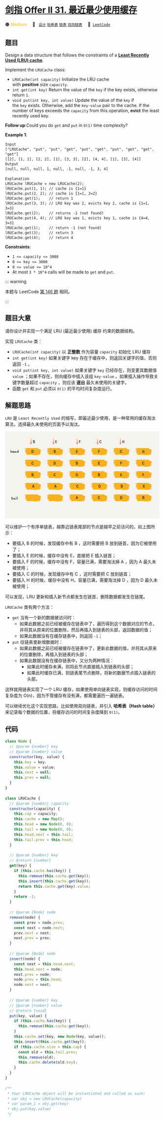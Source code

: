 # [剑指 Offer II 31. 最近最少使用缓存](https://leetcode.cn/problems/OrIXps/)

🟠 <font color=#ffb800>Medium</font>&emsp; 🔖&ensp; [`设计`](/leetcode/outline/tag/design.md) [`哈希表`](/leetcode/outline/tag/hash-table.md) [`链表`](/leetcode/outline/tag/linked-list.md) [`双向链表`](/leetcode/outline/tag/doubly-linked-list.md)&emsp; 🔗&ensp;[`LeetCode`](https://leetcode.cn/problems/OrIXps/)

## 题目

Design a data structure that follows the constraints of a **[Least Recently Used (LRU) cache](https://en.wikipedia.org/wiki/Cache_replacement_policies#LRU)**.

Implement the `LRUCache` class:

- `LRUCache(int capacity)` Initialize the LRU cache with **positive** size `capacity`.
- `int get(int key)` Return the value of the `key` if the key exists, otherwise return `1`.
- `void put(int key, int value)` Update the value of the `key` if the `key` exists. Otherwise, add the `key-value` pair to the cache. If the number of keys exceeds the `capacity` from this operation, **evict** the least recently used key.

**Follow up**:Could you do `get` and `put` in `O(1)` time complexity?

**Example 1**:

```
Input
["LRUCache", "put", "put", "get", "put", "get", "put", "get", "get", "get"]
[[2], [1, 1], [2, 2], [1], [3, 3], [2], [4, 4], [1], [3], [4]]
Output
[null, null, null, 1, null, -1, null, -1, 3, 4]

Explanation
LRUCache lRUCache = new LRUCache(2);
lRUCache.put(1, 1); // cache is {1=1}
lRUCache.put(2, 2); // cache is {1=1, 2=2}
lRUCache.get(1);    // return 1
lRUCache.put(3, 3); // LRU key was 2, evicts key 2, cache is {1=1, 3=3}
lRUCache.get(2);    // returns -1 (not found)
lRUCache.put(4, 4); // LRU key was 1, evicts key 1, cache is {4=4, 3=3}
lRUCache.get(1);    // return -1 (not found)
lRUCache.get(3);    // return 3
lRUCache.get(4);    // return 4
```

**Constraints**:

- `1 <= capacity <= 3000`
- `0 <= key <= 3000`
- `0 <= value <= 10^4`
- At most `3 * 10^4` calls will be made to `get` and `put`.

::: warning

本题与 LeetCode [第 146 题](./0146.md) 相同。

:::

## 题目大意

请你设计并实现一个满足 LRU (最近最少使用) 缓存 约束的数据结构。

实现 `LRUCache` 类：

- `LRUCache(int capacity)` 以 **正整数** 作为容量 `capacity` 初始化 LRU 缓存
- `int get(int key)` 如果关键字 key 存在于缓存中，则返回关键字的值，否则返回 `-1` 。
- `void put(int key, int value)` 如果关键字 `key` 已经存在，则变更其数据值 `value` ；如果不存在，则向缓存中插入该组 `key-value` 。如果插入操作导致关键字数量超过 `capacity` ，则应该 **逐出** 最久未使用的关键字。
- 函数 `get` 和 `put` 必须以 `O(1)` 的平均时间复杂度运行。

## 解题思路

`LRU` 是 `Least Recently Used` 的缩写，即最近最少使用，是一种常用的缓存淘汰算法，选择最久未使用的页面予以淘汰。

![](./images/2-2-7.png)

可以维护一个有序单链表，越靠近链表尾部的节点是越早之前访问的。如上图所示：

- 要插入 B 的时候，发现缓存中有 B ，这时需要把 B 放到链首，因为它被使用了；
- 要插入 E 的时候，缓存中没有 E，直接把 E 插入链首；
- 要插入 F 的时候，缓存中没有 F，容量已满，需要淘汰掉 A ，因为 A 最久未被使用；
- 要插入 C 的时候，发现缓存中有 C ，这时需要把 C 放到链首；
- 要插入 H 的时候，缓存中没有 H，容量已满，需要淘汰掉 D ，因为 D 最久未被使用；

可以发现，LRU 更新和插入新节点都发生在链首，删除数据都发生在链尾。

`LRUCache` 类有两个方法：

- `get` 当有一个新的数据被访问时：
  - 如果此数据之前已经被缓存在链表中了，遍历得到这个数据对应的节点，并将其从原来的位置删除，然后再插入到链表的头部，返回数据的值；
  - 如果此数据没有在缓存链表中，则返回 `-1`；
- `put` 往链表里新增数据时：
  - 如果此数据之前已经被缓存在链表中了，更新此数据的值，并将其从原来的位置删除，再插入到链表的头部；
  - 如果此数据没有在缓存链表中，又分为两种情况：
    - 如果此时缓存未满，则将此节点直接插入到链表的头部；
    - 如果此时缓存已满，则链表尾节点删除，将新的数据节点插入链表的头部。

这样就用链表实现了一个 LRU 缓存，如果使用单向链表实现，则缓存访问的时间复杂度为 O(n)，因为不管缓存有没有满，都需要遍历一遍链表。

可以继续优化这个实现思路，比如使用双向链表，并引入 **哈希表（Hash table）** 来记录每个数据的位置，将缓存访问的时间复杂度降到 `O(1)`。

## 代码

```javascript
class Node {
  // @param {number} key
  // @param {number} value
  constructor(key, value) {
    this.key = key;
    this.value = value;
    this.next = null;
    this.prev = null;
  }
}

class LRUCache {
  // @param {number} capacity
  constructor(capacity) {
    this.cap = capacity;
    this.cache = new Map();
    this.head = new Node(0, 0);
    this.tail = new Node(0, 0);
    this.head.next = this.tail;
    this.tail.prev = this.head;
  }

  // @param {number} key
  // @return {number}
  get(key) {
    if (this.cache.has(key)) {
      this.remove(this.cache.get(key));
      this.insert(this.cache.get(key));
      return this.cache.get(key).value;
    }
    return -1;
  }

  // @param {Node} node
  remove(node) {
    const prev = node.prev;
    const next = node.next;
    prev.next = next;
    next.prev = prev;
  }

  // @param {Node} node
  insert(node) {
    const next = this.head.next;
    this.head.next = node;
    next.prev = node;
    node.prev = this.head;
    node.next = next;
  }

  // @param {number} key
  // @param {number} value
  // @return {void}
  put(key, value) {
    if (this.cache.has(key)) {
      this.remove(this.cache.get(key));
    }
    this.cache.set(key, new Node(key, value));
    this.insert(this.cache.get(key));
    if (this.cache.size > this.cap) {
      const old = this.tail.prev;
      this.remove(old);
      this.cache.delete(old.key);
    }
  }
}

/**
 * Your LRUCache object will be instantiated and called as such:
 * var obj = new LRUCache(capacity)
 * var param_1 = obj.get(key)
 * obj.put(key,value)
 */
```
